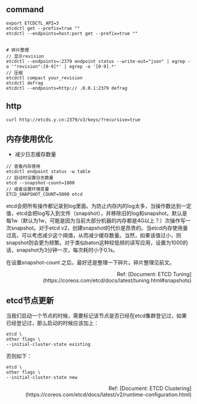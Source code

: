 ## command
```
export ETCDCTL_API=3
etcdctl get --prefix=true ""
etcdctl --endpoints=host:port get --prefix=true ""


# 碎片整理
// 显示revision
etcdctl --endpoints=:2379 endpoint status --write-out="json" | egrep -o '"revision":[0-9]*' | egrep -o '[0-9].*'
// 压缩
etcdctl compact your_revision
etcdctl defrag
etcdctl --endpoints=http:// .0.0.1:2379 defrag
```

## http
```
curl http://etcds.y.cn:2379/v3/keys/?recursive=true
```

## 内存使用优化
- 减少日志缓存数量
```
// 查看内存使用
etcdctl endpoint status -w table 
// 启动时设置日志数量
etcd --snapshot-count=1000
// 或者设置环境变量
ETCD_SNAPSHOT_COUNT=5000 etcd
```
etcd会把所有操作都记录到log里面。为防止内存内的log太多，当操作数达到一定值，etcd会把log写入到文件（snapshot），并移除旧的log和snapshot。默认是每1w（默认为1w，可能是因为当前大部分机器的内存都是4G以上？）次操作写一次snapshot。对于etcd v2，创建snapshot的代价是昂贵的。当etcd内存使用量过高，可以考虑减少这个阈值，从而减少缓存数量。当然，如果该值过小，则snapshot则会更为频繁。对于类似baton这种较低频的读写应用，设置为1000的话，snapshot为3分钟一次，每次耗时小于0.1s。

在设置snapshot-count 之后，最好还是整理一下碎片。碎片整理见前文。

<p align="right">
Ref: [Document: ETCD Tuning](https://coreos.com/etcd/docs/latest/tuning.html#snapshots)
</p>

## etcd节点更新
当我们启动一个节点的时候，需要标记该节点是否已经在etcd集群登记过，如果已经登记过，那么启动的时候应该加上：
```
etcd \
other flags \
--initial-cluster-state existing
```
否则如下：
```
etcd \
other flags \
--initial-cluster-state new
```

<p align="right">Ref: [Document: ETCD Clustering](https://coreos.com/etcd/docs/latest/v2/runtime-configuration.html)</p>
